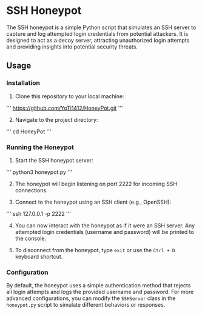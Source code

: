 # SSH Honeypot

The SSH honeypot is a simple Python script that simulates an SSH server to capture and log attempted login credentials from potential attackers. It is designed to act as a decoy server, attracting unauthorized login attempts and providing insights into potential security threats.

## Usage

### Installation

1. Clone this repository to your local machine:

'''
https://github.com/YoTi1412/HoneyPot.git
'''


2. Navigate to the project directory:

'''
cd HoneyPot
'''


### Running the Honeypot

1. Start the SSH honeypot server:

'''
python3 honeypot.py
'''


2. The honeypot will begin listening on port 2222 for incoming SSH connections.

3. Connect to the honeypot using an SSH client (e.g., OpenSSH):

'''
ssh 127.0.0.1 -p 2222
'''

4. You can now interact with the honeypot as if it were an SSH server. Any attempted login credentials (username and password) will be printed to the console.

5. To disconnect from the honeypot, type `exit` or use the `Ctrl + D` keyboard shortcut.

### Configuration

By default, the honeypot uses a simple authentication method that rejects all login attempts and logs the provided username and password. For more advanced configurations, you can modify the `SSHServer` class in the `honeypot.py` script to simulate different behaviors or responses.
